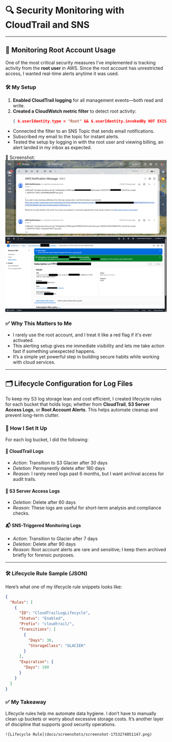 # 🔍 Security Monitoring with CloudTrail and SNS

---

## 🧭 Monitoring Root Account Usage

One of the most critical security measures I’ve implemented is tracking activity from the **root user** in AWS. Since the root account has unrestricted access, I wanted real-time alerts anytime it was used.

### 🛠️ My Setup

1. **Enabled CloudTrail logging** for all management events—both read and write.
2. **Created a CloudWatch metric filter** to detect root activity:
   ```json
   { $.userIdentity.type = "Root" && $.userIdentity.invokedBy NOT EXISTS }
   ```
- Connected the filter to an SNS Topic that sends email notifications.
- Subscribed my email to the topic for instant alerts.
- Tested the setup by logging in with the root user and viewing billing, an alert landed in my inbox as expected.
  
📸 Screenshot:
  ![Root Activity DetectedSNS alert triggered by root account](docs/screenshots/screenshot-1753275813773.png)
  ![SNS Configuration](docs/screenshots/screenshot-1753273492614.png)

### ✅ Why This Matters to Me
- I rarely use the root account, and I treat it like a red flag if it's ever activated.
- This alerting setup gives me immediate visibility and lets me take action fast if something unexpected happens.
- It’s a simple yet powerful step in building secure habits while working with cloud services.

---

## 🗂 Lifecycle Configuration for Log Files

To keep my S3 log storage lean and cost efficient, I created lifecycle rules for each bucket that holds logs; whether from **CloudTrail**, **S3 Server Access Logs**, or **Root Account Alerts**. This helps automate cleanup and prevent long-term clutter.

### 🔧 How I Set It Up

For each log bucket, I did the following:

#### 📜 CloudTrail Logs
- *Action:* Transition to S3 Glacier after 30 days
- *Deletion:* Permanently delete after 180 days
- *Reason:* I rarely need logs past 6 months, but I want archival access for audit trails.

#### 📑 S3 Server Access Logs
- *Deletion:* Delete after 60 days
- *Reason:* These logs are useful for short-term analysis and compliance checks.

#### 📬 SNS-Triggered Monitoring Logs
- *Action:* Transition to Glacier after 7 days
- *Deletion:* Delete after 90 days
- *Reason:* Root account alerts are rare and sensitive; I keep them archived briefly for forensic purposes.

---

### 🛠 Lifecycle Rule Sample (JSON)

Here’s what one of my lifecycle rule snippets looks like:

```json
{
  "Rules": [
    {
      "ID": "CloudTrailLogLifecycle",
      "Status": "Enabled",
      "Prefix": "cloudtrail/",
      "Transitions": [
        {
          "Days": 30,
          "StorageClass": "GLACIER"
        }
      ],
      "Expiration": {
        "Days": 180
      }
    }
  ]
}

```

### ✅ My Takeaway
Lifecycle rules help me automate data hygiene. I don’t have to manually clean up buckets or worry about excessive storage costs. It’s another layer of discipline that supports good security operations.

```
![Lifecycle Rule](docs/screenshots/screenshot-1753274051147.png)
